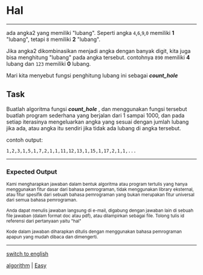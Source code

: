 # Hal

---

ada angka2 yang memiliki "lubang". Seperti angka ```4```,```6```,```9```,```0``` memiliki **1** "lubang", tetapi ```8``` memiliki **2** "lubang".

Jika angka2 dikombinasikan menjadi angka dengan banyak digit, kita juga bisa menghitung "lubang" pada angka tersebut. contohnya ```890``` memiliki **4** lubang dan ```123``` memiliki **0** lubang.

Mari kita menyebut fungsi penghitung lubang ini sebagai ***count_hole***

## Task

Buatlah algoritma fungsi ***count_hole*** , dan menggunakan fungsi tersebut buatlah program sederhana yang berjalan dari 1 sampai 1000, dan pada setiap iterasinya mengeluarkan angka yang sesuai dengan jumlah lubang jika ada, atau angka itu sendiri jika tidak ada lubang di angka tersebut.

contoh output:

```1,2,3,1,5,1,7,2,1,1,11,12,13,1,15,1,17,2,1,1,...```

---

### Expected Output

<p><sub>Kami mengharapkan jawaban dalam bentuk algoritma atau program tertulis yang hanya menggunakan fitur dasar dari bahasa pemrograman, tidak menggunakan library eksternal, atau fitur spesifik dari sebuah bahasa pemrograman yang bukan merupakan fitur universal dari semua bahasa pemrograman.</sub></p>
<p><sub>Anda dapat menulis jawaban langsung di e-mail, digabung dengan jawaban lain di sebuah file jawaban (dalam format doc atau pdf), atau dilampirkan sebagai file. Tolong tulis id referensi dari pertanyaan yaitu "hal"</sub></p>

<p><sub>Kode dalam jawaban diharapkan ditulis dengan menggunakan bahasa pemrograman apapun yang mudah dibaca dan dimengerti.</sub></p>

---

[switch to english](../en/hal.md)

[algorithm](tags/algorithm.md) 
| [Easy](tags/Easy.md) 

